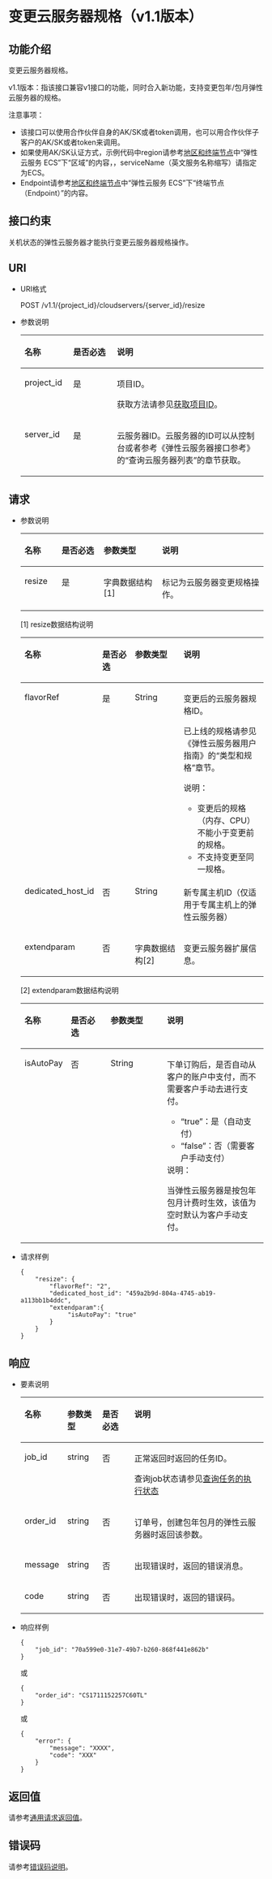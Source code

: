 # 变更云服务器规格（v1.1版本）<a name="ZH-CN_TOPIC_0093298376"></a>

## 功能介绍<a name="section5379216"></a>

变更云服务器规格。

v1.1版本：指该接口兼容v1接口的功能，同时合入新功能，支持变更包年/包月弹性云服务器的规格。

注意事项：

-   该接口可以使用合作伙伴自身的AK/SK或者token调用，也可以用合作伙伴子客户的AK/SK或者token来调用。
-   如果使用AK/SK认证方式，示例代码中region请参考[地区和终端节点](http://developer.huaweicloud.com/endpoint)中“弹性云服务 ECS”下“区域”的内容，，serviceName（英文服务名称缩写）请指定为ECS。
-   Endpoint请参考[地区和终端节点](http://developer.huaweicloud.com/endpoint)中“弹性云服务 ECS”下“终端节点（Endpoint）”的内容。

## 接口约束<a name="section10197106104013"></a>

关机状态的弹性云服务器才能执行变更云服务器规格操作。

## URI<a name="section48412952"></a>

-   URI格式

    POST /v1.1/\{project\_id\}/cloudservers/\{server\_id\}/resize

-   参数说明

    <a name="table29396722"></a>
    <table><thead align="left"><tr id="row15658103"><th class="cellrowborder" valign="top" width="20%" id="mcps1.1.4.1.1"><p id="p60346796"><a name="p60346796"></a><a name="p60346796"></a>名称</p>
    </th>
    <th class="cellrowborder" valign="top" width="18%" id="mcps1.1.4.1.2"><p id="p56252285"><a name="p56252285"></a><a name="p56252285"></a>是否必选</p>
    </th>
    <th class="cellrowborder" valign="top" width="62%" id="mcps1.1.4.1.3"><p id="p60141268"><a name="p60141268"></a><a name="p60141268"></a>说明</p>
    </th>
    </tr>
    </thead>
    <tbody><tr id="row39604502"><td class="cellrowborder" valign="top" width="20%" headers="mcps1.1.4.1.1 "><p id="p53848109"><a name="p53848109"></a><a name="p53848109"></a>project_id</p>
    </td>
    <td class="cellrowborder" valign="top" width="18%" headers="mcps1.1.4.1.2 "><p id="p66729601"><a name="p66729601"></a><a name="p66729601"></a>是</p>
    </td>
    <td class="cellrowborder" valign="top" width="62%" headers="mcps1.1.4.1.3 "><p id="p37593705"><a name="p37593705"></a><a name="p37593705"></a>项目ID。</p>
    <p id="p1180512217438"><a name="p1180512217438"></a><a name="p1180512217438"></a>获取方法请参见<a href="获取项目ID.md">获取项目ID</a>。</p>
    </td>
    </tr>
    <tr id="row59061958"><td class="cellrowborder" valign="top" width="20%" headers="mcps1.1.4.1.1 "><p id="p19289328"><a name="p19289328"></a><a name="p19289328"></a>server_id</p>
    </td>
    <td class="cellrowborder" valign="top" width="18%" headers="mcps1.1.4.1.2 "><p id="p18931763"><a name="p18931763"></a><a name="p18931763"></a>是</p>
    </td>
    <td class="cellrowborder" valign="top" width="62%" headers="mcps1.1.4.1.3 "><p id="p57077814"><a name="p57077814"></a><a name="p57077814"></a>云服务器ID。云服务器的ID可以从控制台或者参考《弹性云服务器接口参考》的“查询云服务器列表”的章节获取。</p>
    </td>
    </tr>
    </tbody>
    </table>


## 请求<a name="section33063388"></a>

-   参数说明

    <a name="table6742880"></a>
    <table><thead align="left"><tr id="row13072760"><th class="cellrowborder" valign="top" width="15.229999999999999%" id="mcps1.1.5.1.1"><p id="p52260639"><a name="p52260639"></a><a name="p52260639"></a>名称</p>
    </th>
    <th class="cellrowborder" valign="top" width="17.29%" id="mcps1.1.5.1.2"><p id="p5253358"><a name="p5253358"></a><a name="p5253358"></a>是否必选</p>
    </th>
    <th class="cellrowborder" valign="top" width="24.060000000000002%" id="mcps1.1.5.1.3"><p id="p22868878"><a name="p22868878"></a><a name="p22868878"></a>参数类型</p>
    </th>
    <th class="cellrowborder" valign="top" width="43.419999999999995%" id="mcps1.1.5.1.4"><p id="p40439847"><a name="p40439847"></a><a name="p40439847"></a>说明</p>
    </th>
    </tr>
    </thead>
    <tbody><tr id="row54402144"><td class="cellrowborder" valign="top" width="15.229999999999999%" headers="mcps1.1.5.1.1 "><p id="p44497505"><a name="p44497505"></a><a name="p44497505"></a>resize</p>
    </td>
    <td class="cellrowborder" valign="top" width="17.29%" headers="mcps1.1.5.1.2 "><p id="p47528147"><a name="p47528147"></a><a name="p47528147"></a>是</p>
    </td>
    <td class="cellrowborder" valign="top" width="24.060000000000002%" headers="mcps1.1.5.1.3 "><p id="p24574685"><a name="p24574685"></a><a name="p24574685"></a>字典数据结构[1]</p>
    </td>
    <td class="cellrowborder" valign="top" width="43.419999999999995%" headers="mcps1.1.5.1.4 "><p id="p63988077"><a name="p63988077"></a><a name="p63988077"></a>标记为云服务器变更规格操作。</p>
    </td>
    </tr>
    </tbody>
    </table>

    \[1\] resize数据结构说明 

    <a name="table7657338"></a>
    <table><thead align="left"><tr id="row17725233"><th class="cellrowborder" valign="top" width="15.229999999999999%" id="mcps1.1.5.1.1"><p id="p26457778"><a name="p26457778"></a><a name="p26457778"></a>名称</p>
    </th>
    <th class="cellrowborder" valign="top" width="17.29%" id="mcps1.1.5.1.2"><p id="p62705275"><a name="p62705275"></a><a name="p62705275"></a>是否必选</p>
    </th>
    <th class="cellrowborder" valign="top" width="24.25%" id="mcps1.1.5.1.3"><p id="p45962549"><a name="p45962549"></a><a name="p45962549"></a>参数类型</p>
    </th>
    <th class="cellrowborder" valign="top" width="43.230000000000004%" id="mcps1.1.5.1.4"><p id="p31979016"><a name="p31979016"></a><a name="p31979016"></a>说明</p>
    </th>
    </tr>
    </thead>
    <tbody><tr id="row40163483"><td class="cellrowborder" valign="top" width="15.229999999999999%" headers="mcps1.1.5.1.1 "><p id="p32016662"><a name="p32016662"></a><a name="p32016662"></a>flavorRef</p>
    </td>
    <td class="cellrowborder" valign="top" width="17.29%" headers="mcps1.1.5.1.2 "><p id="p43212834"><a name="p43212834"></a><a name="p43212834"></a>是</p>
    </td>
    <td class="cellrowborder" valign="top" width="24.25%" headers="mcps1.1.5.1.3 "><p id="p10578662"><a name="p10578662"></a><a name="p10578662"></a>String</p>
    </td>
    <td class="cellrowborder" valign="top" width="43.230000000000004%" headers="mcps1.1.5.1.4 "><p id="p61434729"><a name="p61434729"></a><a name="p61434729"></a>变更后的云服务器规格ID。</p>
    <p id="p44569095171338"><a name="p44569095171338"></a><a name="p44569095171338"></a>已上线的规格请参见《弹性云服务器用户指南》的“类型和规格”章节。</p>
    <div class="note" id="note17471936191613"><a name="note17471936191613"></a><a name="note17471936191613"></a><span class="notetitle"> 说明： </span><div class="notebody"><a name="ul195783910167"></a><a name="ul195783910167"></a><ul id="ul195783910167"><li>变更后的规格（内存、CPU）不能小于变更前的规格。</li><li>不支持变更至同一规格。</li></ul>
    </div></div>
    </td>
    </tr>
    <tr id="row34448474143254"><td class="cellrowborder" valign="top" width="15.229999999999999%" headers="mcps1.1.5.1.1 "><p id="p38863025143254"><a name="p38863025143254"></a><a name="p38863025143254"></a>dedicated_host_id</p>
    </td>
    <td class="cellrowborder" valign="top" width="17.29%" headers="mcps1.1.5.1.2 "><p id="p60897349143254"><a name="p60897349143254"></a><a name="p60897349143254"></a>否</p>
    </td>
    <td class="cellrowborder" valign="top" width="24.25%" headers="mcps1.1.5.1.3 "><p id="p33738237143254"><a name="p33738237143254"></a><a name="p33738237143254"></a>String</p>
    </td>
    <td class="cellrowborder" valign="top" width="43.230000000000004%" headers="mcps1.1.5.1.4 "><p id="p48442690143254"><a name="p48442690143254"></a><a name="p48442690143254"></a>新专属主机ID（仅适用于专属主机上的弹性云服务器）</p>
    </td>
    </tr>
    <tr id="row79954169532"><td class="cellrowborder" valign="top" width="15.229999999999999%" headers="mcps1.1.5.1.1 "><p id="p1899511165539"><a name="p1899511165539"></a><a name="p1899511165539"></a>extendparam</p>
    </td>
    <td class="cellrowborder" valign="top" width="17.29%" headers="mcps1.1.5.1.2 "><p id="p29951016185320"><a name="p29951016185320"></a><a name="p29951016185320"></a>否</p>
    </td>
    <td class="cellrowborder" valign="top" width="24.25%" headers="mcps1.1.5.1.3 "><p id="p1854918865418"><a name="p1854918865418"></a><a name="p1854918865418"></a>字典数据结构[2]</p>
    </td>
    <td class="cellrowborder" valign="top" width="43.230000000000004%" headers="mcps1.1.5.1.4 "><p id="p499501665314"><a name="p499501665314"></a><a name="p499501665314"></a>变更云服务器扩展信息。</p>
    </td>
    </tr>
    </tbody>
    </table>

    \[2\] extendparam数据结构说明 

    <a name="table7773716105510"></a>
    <table><thead align="left"><tr id="row1777721612557"><th class="cellrowborder" valign="top" width="15.229999999999999%" id="mcps1.1.5.1.1"><p id="p10778141611554"><a name="p10778141611554"></a><a name="p10778141611554"></a>名称</p>
    </th>
    <th class="cellrowborder" valign="top" width="17.29%" id="mcps1.1.5.1.2"><p id="p0779151645510"><a name="p0779151645510"></a><a name="p0779151645510"></a>是否必选</p>
    </th>
    <th class="cellrowborder" valign="top" width="24.25%" id="mcps1.1.5.1.3"><p id="p157813162559"><a name="p157813162559"></a><a name="p157813162559"></a>参数类型</p>
    </th>
    <th class="cellrowborder" valign="top" width="43.230000000000004%" id="mcps1.1.5.1.4"><p id="p478214165557"><a name="p478214165557"></a><a name="p478214165557"></a>说明</p>
    </th>
    </tr>
    </thead>
    <tbody><tr id="row67842167555"><td class="cellrowborder" valign="top" width="15.229999999999999%" headers="mcps1.1.5.1.1 "><p id="p41911644105514"><a name="p41911644105514"></a><a name="p41911644105514"></a>isAutoPay</p>
    </td>
    <td class="cellrowborder" valign="top" width="17.29%" headers="mcps1.1.5.1.2 "><p id="p12786616185517"><a name="p12786616185517"></a><a name="p12786616185517"></a>否</p>
    </td>
    <td class="cellrowborder" valign="top" width="24.25%" headers="mcps1.1.5.1.3 "><p id="p8787111655513"><a name="p8787111655513"></a><a name="p8787111655513"></a>String</p>
    </td>
    <td class="cellrowborder" valign="top" width="43.230000000000004%" headers="mcps1.1.5.1.4 "><p id="p187401822393"><a name="p187401822393"></a><a name="p187401822393"></a>下单订购后，是否自动从客户的账户中支付，而不需要客户手动去进行支付。</p>
    <a name="ul1126212684113"></a><a name="ul1126212684113"></a><ul id="ul1126212684113"><li>“true”：是（自动支付）</li><li>“false”：否（需要客户手动支付）</li></ul>
    <div class="note" id="note614413415406"><a name="note614413415406"></a><a name="note614413415406"></a><span class="notetitle"> 说明： </span><div class="notebody"><p id="p41601641154019"><a name="p41601641154019"></a><a name="p41601641154019"></a>当弹性云服务器是按包年包月计费时生效，该值为空时默认为客户手动支付。</p>
    </div></div>
    </td>
    </tr>
    </tbody>
    </table>

-   请求样例

    ```
    {
        "resize": {
            "flavorRef": "2",
            "dedicated_host_id": "459a2b9d-804a-4745-ab19-a113bb1b4ddc",
            "extendparam":{
                 "isAutoPay": "true"
            }
        }
    }
    ```


## 响应<a name="section46136113"></a>

-   要素说明

    <a name="table1757554320428"></a>
    <table><thead align="left"><tr id="row10573743104219"><th class="cellrowborder" valign="top" width="15.53%" id="mcps1.1.5.1.1"><p id="p95739434429"><a name="p95739434429"></a><a name="p95739434429"></a>名称</p>
    </th>
    <th class="cellrowborder" valign="top" width="14.48%" id="mcps1.1.5.1.2"><p id="p057314434423"><a name="p057314434423"></a><a name="p057314434423"></a>参数类型</p>
    </th>
    <th class="cellrowborder" valign="top" width="13.48%" id="mcps1.1.5.1.3"><p id="p1157334324219"><a name="p1157334324219"></a><a name="p1157334324219"></a>是否必选</p>
    </th>
    <th class="cellrowborder" valign="top" width="56.510000000000005%" id="mcps1.1.5.1.4"><p id="p1657314439424"><a name="p1657314439424"></a><a name="p1657314439424"></a>说明</p>
    </th>
    </tr>
    </thead>
    <tbody><tr id="row2574174334215"><td class="cellrowborder" valign="top" width="15.53%" headers="mcps1.1.5.1.1 "><p id="p19573194314427"><a name="p19573194314427"></a><a name="p19573194314427"></a>job_id</p>
    </td>
    <td class="cellrowborder" valign="top" width="14.48%" headers="mcps1.1.5.1.2 "><p id="p65741943124213"><a name="p65741943124213"></a><a name="p65741943124213"></a>string</p>
    </td>
    <td class="cellrowborder" valign="top" width="13.48%" headers="mcps1.1.5.1.3 "><p id="p1257494384212"><a name="p1257494384212"></a><a name="p1257494384212"></a>否</p>
    </td>
    <td class="cellrowborder" valign="top" width="56.510000000000005%" headers="mcps1.1.5.1.4 "><p id="p457424318424"><a name="p457424318424"></a><a name="p457424318424"></a>正常返回时返回的任务ID。</p>
    <p id="p195742043194210"><a name="p195742043194210"></a><a name="p195742043194210"></a>查询job状态请参见<a href="查询任务的执行状态.md">查询任务的执行状态</a></p>
    </td>
    </tr>
    <tr id="row1857415432428"><td class="cellrowborder" valign="top" width="15.53%" headers="mcps1.1.5.1.1 "><p id="p1574743204220"><a name="p1574743204220"></a><a name="p1574743204220"></a>order_id</p>
    </td>
    <td class="cellrowborder" valign="top" width="14.48%" headers="mcps1.1.5.1.2 "><p id="p5574154320424"><a name="p5574154320424"></a><a name="p5574154320424"></a>string</p>
    </td>
    <td class="cellrowborder" valign="top" width="13.48%" headers="mcps1.1.5.1.3 "><p id="p457434344219"><a name="p457434344219"></a><a name="p457434344219"></a>否</p>
    </td>
    <td class="cellrowborder" valign="top" width="56.510000000000005%" headers="mcps1.1.5.1.4 "><p id="p95741943104212"><a name="p95741943104212"></a><a name="p95741943104212"></a>订单号，创建包年包月的弹性云服务器时返回该参数。</p>
    </td>
    </tr>
    <tr id="row957544317428"><td class="cellrowborder" valign="top" width="15.53%" headers="mcps1.1.5.1.1 "><p id="p957410438425"><a name="p957410438425"></a><a name="p957410438425"></a>message</p>
    </td>
    <td class="cellrowborder" valign="top" width="14.48%" headers="mcps1.1.5.1.2 "><p id="p3575104384213"><a name="p3575104384213"></a><a name="p3575104384213"></a>string</p>
    </td>
    <td class="cellrowborder" valign="top" width="13.48%" headers="mcps1.1.5.1.3 "><p id="p0575743124215"><a name="p0575743124215"></a><a name="p0575743124215"></a>否</p>
    </td>
    <td class="cellrowborder" valign="top" width="56.510000000000005%" headers="mcps1.1.5.1.4 "><p id="p7575114320429"><a name="p7575114320429"></a><a name="p7575114320429"></a>出现错误时，返回的错误消息。</p>
    </td>
    </tr>
    <tr id="row057564324213"><td class="cellrowborder" valign="top" width="15.53%" headers="mcps1.1.5.1.1 "><p id="p17575543114210"><a name="p17575543114210"></a><a name="p17575543114210"></a>code</p>
    </td>
    <td class="cellrowborder" valign="top" width="14.48%" headers="mcps1.1.5.1.2 "><p id="p12575143184218"><a name="p12575143184218"></a><a name="p12575143184218"></a>string</p>
    </td>
    <td class="cellrowborder" valign="top" width="13.48%" headers="mcps1.1.5.1.3 "><p id="p15575104374211"><a name="p15575104374211"></a><a name="p15575104374211"></a>否</p>
    </td>
    <td class="cellrowborder" valign="top" width="56.510000000000005%" headers="mcps1.1.5.1.4 "><p id="p175752437426"><a name="p175752437426"></a><a name="p175752437426"></a>出现错误时，返回的错误码。</p>
    </td>
    </tr>
    </tbody>
    </table>

-   响应样例

    ```
    {
        "job_id": "70a599e0-31e7-49b7-b260-868f441e862b"
    }
    ```

    或

    ```
    {
        "order_id": "CS1711152257C60TL"
    }
    ```

    或

    ```
    {
        "error": {
            "message": "XXXX", 
            "code": "XXX"
        }
    }
    ```


## 返回值<a name="section27037160"></a>

请参考[通用请求返回值](通用请求返回值.md)。

## 错误码<a name="section85821649202813"></a>

请参考[错误码说明](错误码说明.md)。

